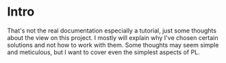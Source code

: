# Intro

That's not the real documentation especially a tutorial, just some thoughts about the view on this project. I mostly will explain why I've chosen certain solutions and not how to work with them. Some thoughts may seem simple and meticulous, but I want to cover even the simplest aspects of PL.

